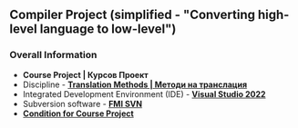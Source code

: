 ## Compiler Project (simplified - "Converting high-level language to low-level")

### Overall Information
* **Course Project | Курсов Проект**
* Discipline - [**Translation Methods | Методи на транслация**](https://github.com/rythm-net/PU-Informatics/tree/main/IV%20%D0%BA%D1%83%D1%80%D1%81/I%20%D1%81%D0%B5%D0%BC%D0%B5%D1%81%D1%82%D1%8A%D1%80/%D0%9C%D0%B5%D1%82%D0%BE%D0%B4%D0%B8%20%D0%BD%D0%B0%20%D1%82%D1%80%D0%B0%D0%BD%D1%81%D0%BB%D0%B0%D1%86%D0%B8%D1%8F)
* Integrated Development Environment (IDE) - [**Visual Studio 2022**](https://visualstudio.microsoft.com/vs/)
* Subversion software - [**FMI SVN**](http://svn.fmi-plovdiv.org/bg)
* [**Condition for Course Project**]()
